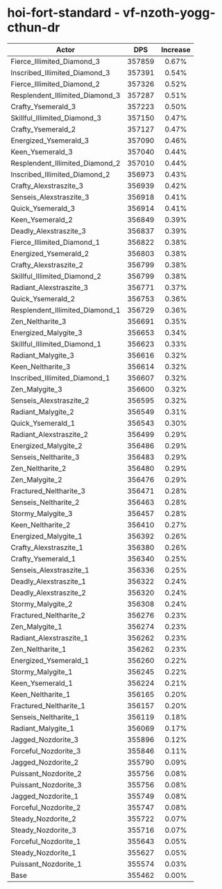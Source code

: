 # hoi-fort-standard - vf-nzoth-yogg-cthun-dr
| Actor | DPS | Increase |
|---|:---:|:---:|
|Fierce_Illimited_Diamond_3|357859|0.67%|
|Inscribed_Illimited_Diamond_3|357391|0.54%|
|Fierce_Illimited_Diamond_2|357326|0.52%|
|Resplendent_Illimited_Diamond_3|357287|0.51%|
|Crafty_Ysemerald_3|357223|0.50%|
|Skillful_Illimited_Diamond_3|357150|0.47%|
|Crafty_Ysemerald_2|357127|0.47%|
|Energized_Ysemerald_3|357090|0.46%|
|Keen_Ysemerald_3|357040|0.44%|
|Resplendent_Illimited_Diamond_2|357010|0.44%|
|Inscribed_Illimited_Diamond_2|356973|0.43%|
|Crafty_Alexstraszite_3|356939|0.42%|
|Senseis_Alexstraszite_3|356918|0.41%|
|Quick_Ysemerald_3|356914|0.41%|
|Keen_Ysemerald_2|356849|0.39%|
|Deadly_Alexstraszite_3|356837|0.39%|
|Fierce_Illimited_Diamond_1|356822|0.38%|
|Energized_Ysemerald_2|356803|0.38%|
|Crafty_Alexstraszite_2|356799|0.38%|
|Skillful_Illimited_Diamond_2|356799|0.38%|
|Radiant_Alexstraszite_3|356771|0.37%|
|Quick_Ysemerald_2|356753|0.36%|
|Resplendent_Illimited_Diamond_1|356729|0.36%|
|Zen_Neltharite_3|356691|0.35%|
|Energized_Malygite_3|356653|0.34%|
|Skillful_Illimited_Diamond_1|356623|0.33%|
|Radiant_Malygite_3|356616|0.32%|
|Keen_Neltharite_3|356614|0.32%|
|Inscribed_Illimited_Diamond_1|356607|0.32%|
|Zen_Malygite_3|356600|0.32%|
|Senseis_Alexstraszite_2|356595|0.32%|
|Radiant_Malygite_2|356549|0.31%|
|Quick_Ysemerald_1|356543|0.30%|
|Radiant_Alexstraszite_2|356499|0.29%|
|Energized_Malygite_2|356486|0.29%|
|Senseis_Neltharite_3|356483|0.29%|
|Zen_Neltharite_2|356480|0.29%|
|Zen_Malygite_2|356476|0.29%|
|Fractured_Neltharite_3|356471|0.28%|
|Senseis_Neltharite_2|356463|0.28%|
|Stormy_Malygite_3|356457|0.28%|
|Keen_Neltharite_2|356410|0.27%|
|Energized_Malygite_1|356392|0.26%|
|Crafty_Alexstraszite_1|356380|0.26%|
|Crafty_Ysemerald_1|356340|0.25%|
|Senseis_Alexstraszite_1|356336|0.25%|
|Deadly_Alexstraszite_1|356322|0.24%|
|Deadly_Alexstraszite_2|356320|0.24%|
|Stormy_Malygite_2|356308|0.24%|
|Fractured_Neltharite_2|356276|0.23%|
|Zen_Malygite_1|356274|0.23%|
|Radiant_Alexstraszite_1|356262|0.23%|
|Zen_Neltharite_1|356262|0.23%|
|Energized_Ysemerald_1|356260|0.22%|
|Stormy_Malygite_1|356245|0.22%|
|Keen_Ysemerald_1|356224|0.21%|
|Keen_Neltharite_1|356165|0.20%|
|Fractured_Neltharite_1|356157|0.20%|
|Senseis_Neltharite_1|356119|0.18%|
|Radiant_Malygite_1|356069|0.17%|
|Jagged_Nozdorite_3|355896|0.12%|
|Forceful_Nozdorite_3|355846|0.11%|
|Jagged_Nozdorite_2|355790|0.09%|
|Puissant_Nozdorite_2|355756|0.08%|
|Puissant_Nozdorite_3|355756|0.08%|
|Jagged_Nozdorite_1|355749|0.08%|
|Forceful_Nozdorite_2|355747|0.08%|
|Steady_Nozdorite_2|355722|0.07%|
|Steady_Nozdorite_3|355716|0.07%|
|Forceful_Nozdorite_1|355643|0.05%|
|Steady_Nozdorite_1|355627|0.05%|
|Puissant_Nozdorite_1|355574|0.03%|
|Base|355462|0.00%|
